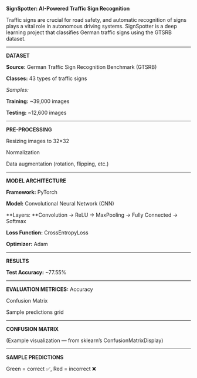 **SignSpotter: AI-Powered Traffic Sign Recognition**

Traffic signs are crucial for road safety, and automatic recognition of signs plays a vital role in autonomous driving systems. SignSpotter is a deep learning project that classifies German traffic signs using the GTSRB dataset.

---------------------------------------------------------------------------------------------------------------------------------------------------------------------------------------------
**DATASET**

**Source:** German Traffic Sign Recognition Benchmark (GTSRB)

**Classes:** 43 types of traffic signs

_Samples:_

**Training:** ~39,000 images

**Testing:** ~12,600 images

---------------------------------------------------------------------------------------------------------------------------------------------------------------------------------------------
**PRE-PROCESSING**

Resizing images to 32×32

Normalization

Data augmentation (rotation, flipping, etc.)

---------------------------------------------------------------------------------------------------------------------------------------------------------------------------------------------
**MODEL ARCHITECTURE**

**Framework:** PyTorch

**Model:** Convolutional Neural Network (CNN)

**Layers: **Convolution → ReLU → MaxPooling → Fully Connected → Softmax

**Loss Function:** CrossEntropyLoss

**Optimizer:** Adam

---------------------------------------------------------------------------------------------------------------------------------------------------------------------------------------------
**RESULTS**

**Test Accuracy:** ~77.55%

---------------------------------------------------------------------------------------------------------------------------------------------------------------------------------------------
**EVALUATION METRICES:**
Accuracy

Confusion Matrix

Sample predictions grid

---------------------------------------------------------------------------------------------------------------------------------------------------------------------------------------------
**CONFUSION MATRIX**

(Example visualization — from sklearn’s ConfusionMatrixDisplay)

---------------------------------------------------------------------------------------------------------------------------------------------------------------------------------------------
**SAMPLE PREDICTIONS**

Green = correct ✅, Red = incorrect ❌
